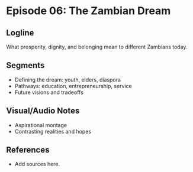 # Episode 06: The Zambian Dream

## Logline

What prosperity, dignity, and belonging mean to different Zambians today.

## Segments

- Defining the dream: youth, elders, diaspora
- Pathways: education, entrepreneurship, service
- Future visions and tradeoffs

## Visual/Audio Notes

- Aspirational montage
- Contrasting realities and hopes

## References

- Add sources here.
